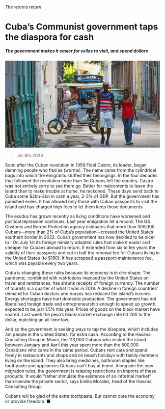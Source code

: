 ###### The worms return

# Cuba’s Communist government taps the diaspora for cash 

##### The government makes it easier for exiles to visit, and spend dollars 

![image](images/20230708_AMP004.jpg) 

> Jul 6th 2023 

Soon after the Cuban revolution in 1959 Fidel Castro, its leader, began damning people who fled as  (worms). The name came from the cylindrical bags into which the emigrants stuffed their belongings. In the four decades that followed the revolution more than 1m Cubans left the country. Castro was not entirely sorry to see them go. Better for malcontents to leave the island than to make trouble at home, he reckoned. These days  send back to Cuba some $2bn-3bn in cash a year, 2-3% of GDP. But the government has punished exiles. It has allowed only those with Cuban passports to visit the island and has charged high fees to let them keep those documents. 

The exodus has grown recently as living conditions have worsened and political repression continues. Last year emigration hit a record. The US Customs and Border Protection agency estimates that more than 306,000 Cubans—more than 2% of Cuba’s population—crossed the United States’ southern border in 2022. Cuba’s government has now decided to be nicer to . On July 1st its foreign ministry adopted rules that make it easier and cheaper for Cubans abroad to return. It extended from six to ten years the validity of their passports and cut in half the renewal fee for Cubans living in the United States (to $180). It has scrapped a passport-maintenance fee, which was payable every two years. 

Cuba is changing these rules because its economy is in dire shape. The pandemic, combined with restrictions imposed by the United States on travel and remittances, has shrunk receipts of foreign currency. The number of tourists is a quarter of what it was in 2019. A decline in foreign countries’ demand for Cuban doctors and nurses has reduced the island’s income. Energy shortages have hurt domestic production. The government has not liberalised foreign trade and entrepreneurship enough to speed up growth, expected to be just 1.5% this year. Prices of goods on the black market have soared. Last week the peso’s black-market exchange rate hit 200 to the dollar, matching an all-time low. 

And so the government is seeking ways to tap the diaspora, which includes 3m people in the United States, for extra cash. According to the Havana Consulting Group in Miami, the 113,000 Cubans who visited the island between January and April this year spent more than the 500,000 Canadians who came in the same period. Cubans rent cars and spend freely in restaurants and shops and on beach holidays with family members living on the island. They also bring medicines, bathroom staples like toothpaste and appliances Cubans can’t buy at home. Alongside the new migration rules, the government is relaxing restrictions on imports of these products. It would “rather stimulate the existence of an informal market” than liberate the private sector, says Emilio Morales, head of the Havana Consulting Group. 

Cubans will be glad of the extra toothpaste. But  cannot cure the economy or provide freedom. ■

